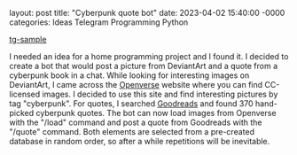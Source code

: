 layout: post
title: "Cyberpunk quote bot"
date: 2023-04-02 15:40:00 -0000
categories: Ideas Telegram Programming Python


[tg-sample](_image/tg-bot-sample.png)

I needed an idea for a home programming project and I found it. I decided to create a bot that would post a picture from DeviantArt and a quote from a cyberpunk book in a chat. While looking for interesting images on DeviantArt, I came across the [Openverse](https://openverse.org/) website where you can find CC-licensed images. I decided to use this site and find interesting pictures by tag "cyberpunk". For quotes, I searched [Goodreads](https://www.goodreads.com/) and found 370 hand-picked cyberpunk quotes. The bot can now load images from Openverse with the "/load" command and post a quote from Goodreads with the "/quote" command. Both elements are selected from a pre-created database in random order, so after a while repetitions will be inevitable.
